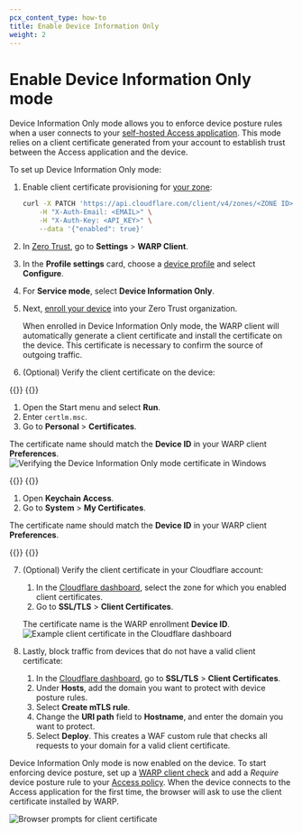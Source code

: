 ```yaml
---
pcx_content_type: how-to
title: Enable Device Information Only
weight: 2
---
```


# Enable Device Information Only mode

Device Information Only mode allows you to enforce device posture rules when a user connects to your [self-hosted Access application](/cloudflare-one/applications/configure-apps/self-hosted-apps/). This mode relies on a client certificate generated from your account to establish trust between the Access application and the device.

To set up Device Information Only mode:

1. Enable client certificate provisioning for [your zone](/fundamentals/setup/find-account-and-zone-ids/):

   ```bash
   curl -X PATCH 'https://api.cloudflare.com/client/v4/zones/<ZONE ID>/devices/policy/certificates' \
       -H "X-Auth-Email: <EMAIL>" \
       -H "X-Auth-Key: <API_KEY>" \
       --data '{"enabled": true}'
   ```

2. In [Zero Trust](https://one.dash.cloudflare.com), go to **Settings** > **WARP Client**.

3. In the **Profile settings** card, choose a [device profile](/cloudflare-one/connections/connect-devices/warp/configure-warp/device-profiles/) and select **Configure**.

4. For **Service mode**, select **Device Information Only**.

5. Next, [enroll your device](/cloudflare-one/connections/connect-devices/warp/deployment/manual-deployment/) into your Zero Trust organization.

   When enrolled in Device Information Only mode, the WARP client will automatically generate a client certificate and install the certificate on the device. This certificate is necessary to confirm the source of outgoing traffic.

6. (Optional) Verify the client certificate on the device:

{{<tabs labels="Windows | macOS">}}
{{<tab label="windows" no-code="true">}}

1. Open the Start menu and select **Run**.
2. Enter `certlm.msc`.
3. Go to **Personal** > **Certificates**.

The certificate name should match the **Device ID** in your WARP client **Preferences**.
![Verifying the Device Information Only mode certificate in Windows](/images/cloudflare-one/connections/device-information-only-windows.png)

{{</tab>}}
{{<tab label="macos" no-code="true">}}

1. Open **Keychain Access**.
2. Go to **System** > **My Certificates**.

The certificate name should match the **Device ID** in your WARP client **Preferences**.

{{</tab>}}
{{</tabs>}}

7. (Optional) Verify the client certificate in your Cloudflare account:

   1. In the [Cloudflare dashboard](https://dash.cloudflare.com/), select the zone for which you enabled client certificates.
   2. Go to **SSL/TLS** > **Client Certificates**.

   The certificate name is the WARP enrollment **Device ID**.
   ![Example client certificate in the Cloudflare dashboard](/images/cloudflare-one/connections/device-information-only-cert.png)

8. Lastly, block traffic from devices that do not have a valid client certificate:
    1. In the [Cloudflare dashboard](https://dash.cloudflare.com/), go to **SSL/TLS** > **Client Certificates**.
    2. Under **Hosts**, add the domain you want to protect with device posture rules.
    3. Select **Create mTLS rule**.
    4. Change the **URI path** field to **Hostname**, and enter the domain you want to protect.
    5. Select **Deploy**. This creates a WAF custom rule that checks all requests to your domain for a valid client certificate.

Device Information Only mode is now enabled on the device. To start enforcing device posture, set up a [WARP client check](/cloudflare-one/identity/devices/warp-client-checks/) and add a _Require_ device posture rule to your [Access policy](/cloudflare-one/policies/access/). When the device connects to the Access application for the first time, the browser will ask to use the client certificate installed by WARP.

<div class="large-img">

![Browser prompts for client certificate](/images/cloudflare-one/connections/device-information-only-browser.png)

</div>
